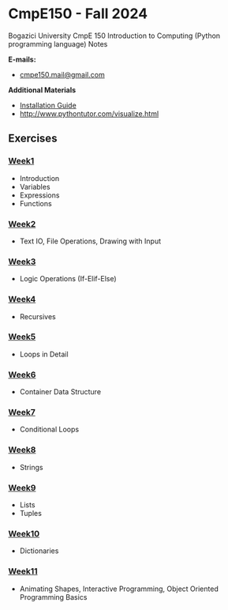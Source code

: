 # CmpE150 - Fall 2024

Bogazici University CmpE 150 Introduction to Computing (Python programming language) Notes

**E-mails:**

* [cmpe150.mail@gmail.com](mailto:cmpe150.mail@gmail.com)

**Additional Materials**

* [Installation Guide](InstallationGuide.md)
* http://www.pythontutor.com/visualize.html



## Exercises

### [Week1](week01/)

* Introduction
* Variables
* Expressions
* Functions

### [Week2](week02/)

* Text IO, File Operations, Drawing with Input
  

### [Week3](week03/)

* Logic Operations (If-Elif-Else)
  

### [Week4](week04/)

* Recursives
  

### [Week5](week05/)

* Loops in Detail


### [Week6](week06/)

* Container Data Structure


### [Week7](week07/)

* Conditional Loops
  

### [Week8](week08/)

* Strings
  

### [Week9](week09/)

* Lists
* Tuples
  

### [Week10](week10/)

* Dictionaries
  

### [Week11](week11/)

* Animating Shapes, Interactive Programming, Object Oriented Programming Basics

